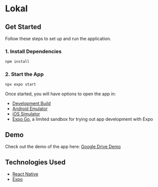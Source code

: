 # Lokal
## Get Started

Follow these steps to set up and run the application.

### 1. Install Dependencies

```bash
npm install
```

### 2. Start the App

```bash
npx expo start
```

Once started, you will have options to open the app in:

- [Development Build](https://docs.expo.dev/develop/development-builds/introduction/)
- [Android Emulator](https://docs.expo.dev/workflow/android-studio-emulator/)
- [iOS Simulator](https://docs.expo.dev/workflow/ios-simulator/)
- [Expo Go](https://expo.dev/go), a limited sandbox for trying out app development with Expo

## Demo

Check out the demo of the app here:
[Google Drive Demo](https://drive.google.com/file/d/1TLGrrGfBRVqfzXoJr0Imfz77nGzW9qh3/view?usp=sharing)

## Technologies Used

- [React Native](https://reactnative.dev/)
- [Expo](https://expo.dev/)
